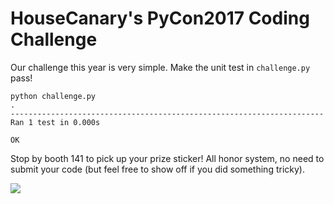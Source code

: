 # HouseCanary's PyCon2017 Coding Challenge

Our challenge this year is very simple. Make the unit test in `challenge.py` pass!

    python challenge.py
    .
    ----------------------------------------------------------------------
    Ran 1 test in 0.000s
    
    OK
    
Stop by booth 141 to pick up your prize sticker! All honor system, no need to submit your code (but feel free to show off if you did something tricky).

![](http://i.imgur.com/iueirHo.jpg)
